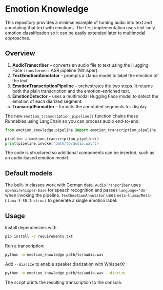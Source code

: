 # Emotion Knowledge

This repository provides a minimal example of turning audio into text
and annotating that text with emotions. The first implementation uses
text-only emotion classification so it can be easily extended later to
multimodal approaches.

## Overview

1. **AudioTranscriber** – converts an audio file to text using the
   Hugging Face `transformers` ASR pipeline (Whisper).
2. **TextEmotionAnnotator** – prompts a Llama model to label the emotion of the text.
3. **EmotionTranscriptionPipeline** – orchestrates the two steps. It returns both the plain transcription and the emotion-enriched text.
4. **EmotionDetector** – uses a multimodal Hugging Face model to detect the emotion of each diarized segment.
5. **TranscriptFormatter** – formats the annotated segments for display.

The new `emotion_transcription_pipeline()` function chains these Runnables using LangChain so you can process audio end-to-end:

```python
from emotion_knowledge.pipeline import emotion_transcription_pipeline

pipeline = emotion_transcription_pipeline()
print(pipeline.invoke("path/to/audio.wav"))
```

The code is structured so additional components can be inserted, such as
an audio-based emotion model.

## Default models

The built-in classes work with German data. `AudioTranscriber` uses
`openai/whisper-base` for speech recognition and passes
`language='de'` when invoking the pipeline. `TextEmotionAnnotator` uses
``meta-llama/Meta-Llama-3-8B-Instruct`` to generate a single emotion
label.

## Usage

Install dependencies with:

```bash
pip install -r requirements.txt
```

Run a transcription:

```bash
python -m emotion_knowledge path/to/audio.wav
```

Add `--diarize` to enable speaker diarization with WhisperX:

```bash
python -m emotion_knowledge path/to/audio.wav --diarize
```

The script prints the resulting transcription to the console.


